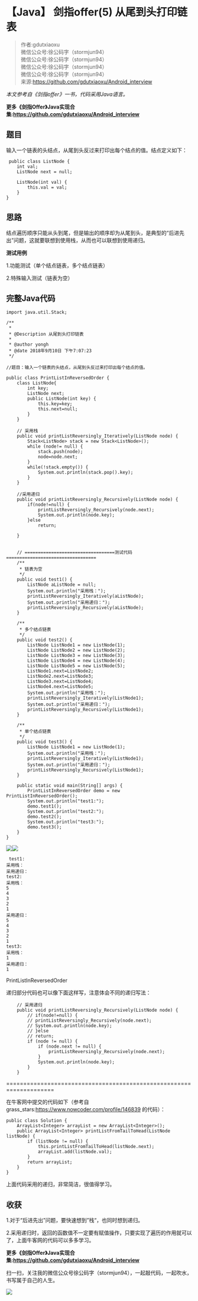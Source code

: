 # 【Java】 剑指offer(5) 从尾到头打印链表  
  
> 作者:gdutxiaoxu<br/> 微信公众号:徐公码字（stormjun94）<br/>微信公众号:徐公码字（stormjun94）<br/>微信公众号:徐公码字（stormjun94）<br/>微信公众号:徐公码字（stormjun94）<br/>来源:https://github.com/gdutxiaoxu/Android_interview

_本文参考自《剑指offer》一书，代码采用Java语言。_

**更多《剑指Offer》Java实现合集:https://github.com/gdutxiaoxu/Android_interview**

## 题目

输入一个链表的头结点，从尾到头反过来打印出每个结点的值。结点定义如下：

    
    
     public class ListNode {
        int val;
        ListNode next = null;
    
        ListNode(int val) {
            this.val = val;
        }
    }

## 思路

结点遍历顺序只能从头到尾，但是输出的顺序却为从尾到头，是典型的“后进先出”问题，这就要联想到使用栈，从而也可以联想到使用递归。

**测试用例**

1.功能测试（单个结点链表，多个结点链表）

2.特殊输入测试（链表为空）

## **完整Java代码**

    
    
    import java.util.Stack;
    
    /**
     * 
     * @Description 从尾到头打印链表
     *
     * @author yongh
     * @date 2018年9月10日 下午7:07:23
     */
    
    //题目：输入一个链表的头结点，从尾到头反过来打印出每个结点的值。
    
    public class PrintListInReversedOrder {
    	class ListNode{
    		int key;
    		ListNode next;
    		public ListNode(int key) {
    			this.key=key;
    			this.next=null;
    		}
    	}
    	
    	// 采用栈
    	public void printListReversingly_Iteratively(ListNode node) {
    		Stack<ListNode> stack = new Stack<ListNode>();
    		while (node!= null) {
    			stack.push(node);
    			node=node.next;
    		}
    		while(!stack.empty()) {
    			System.out.println(stack.pop().key);
    		}
    	}
    	
    	//采用递归
    	public void printListReversingly_Recursively(ListNode node) {
    		if(node!=null) {
    			printListReversingly_Recursively(node.next);
    			System.out.println(node.key);
    		}else
    			return;
    		
    	}
    	
    	
    	// ==================================测试代码==================================
    	/**
    	 * 链表为空
    	 */
    	public void test1() {
    		ListNode aListNode = null;
    		System.out.println("采用栈：");
    		printListReversingly_Iteratively(aListNode);
    		System.out.println("采用递归：");
    		printListReversingly_Recursively(aListNode);
    	}
    	
    	/**
    	 * 多个结点链表
    	 */
    	public void test2() {
    		ListNode ListNode1 = new ListNode(1);
    		ListNode ListNode2 = new ListNode(2);
    		ListNode ListNode3 = new ListNode(3);
    		ListNode ListNode4 = new ListNode(4);
    		ListNode ListNode5 = new ListNode(5);
    		ListNode1.next=ListNode2;
    		ListNode2.next=ListNode3;
    		ListNode3.next=ListNode4;
    		ListNode4.next=ListNode5;
    		System.out.println("采用栈：");
    		printListReversingly_Iteratively(ListNode1);
    		System.out.println("采用递归：");
    		printListReversingly_Recursively(ListNode1);
    	}
    	
    	/**
    	 * 单个结点链表
    	 */
    	public void test3() {
    		ListNode ListNode1 = new ListNode(1);
    		System.out.println("采用栈：");
    		printListReversingly_Iteratively(ListNode1);
    		System.out.println("采用递归：");
    		printListReversingly_Recursively(ListNode1);
    	}
    	
    	public static void main(String[] args) {
    		PrintListInReversedOrder demo = new PrintListInReversedOrder();
    		System.out.println("test1:");
    		demo.test1();
    		System.out.println("test2:");
    		demo.test2();
    		System.out.println("test3:");
    		demo.test3();
    	}
    }
    

![](https://images.cnblogs.com/OutliningIndicators/ContractedBlock.gif)![](https://images.cnblogs.com/OutliningIndicators/ExpandedBlockStart.gif)

    
    
     test1:
    采用栈：
    采用递归：
    test2:
    采用栈：
    5
    4
    3
    2
    1
    采用递归：
    5
    4
    3
    2
    1
    test3:
    采用栈：
    1
    采用递归：
    1

PrintListInReversedOrder

递归部分代码也可以像下面这样写，注意体会不同的递归写法：

    
    
    	// 采用递归
    	public void printListReversingly_Recursively(ListNode node) {
    		// if(node!=null) {
    		// printListReversingly_Recursively(node.next);
    		// System.out.println(node.key);
    		// }else
    		// return;
    		if (node != null) {
    			if (node.next != null) {
    				printListReversingly_Recursively(node.next);
    			}
    			System.out.println(node.key);
    		}
    	}
    

====================================================================

在牛客网中提交的代码如下（参考自grass_stars:https://www.nowcoder.com/profile/146839 的代码）：

    
    
    public class Solution {
    	ArrayList<Integer> arrayList = new ArrayList<Integer>();
    	public ArrayList<Integer> printListFromTailToHead(ListNode listNode) {
    		if (listNode != null) {
    			this.printListFromTailToHead(listNode.next);
    			arrayList.add(listNode.val);
    		}
    		return arrayList;
    	}
    }
    

上面代码采用的递归，非常简洁，很值得学习。

## **收获**

1.对于“后进先出”问题，要快速想到”栈“，也同时想到递归。

2.采用递归时，返回的函数值不一定要有赋值操作，只要实现了遍历的作用就可以了，上面牛客网的代码可以多多学习。

**更多《剑指Offer》Java实现合集:https://github.com/gdutxiaoxu/Android_interview**

扫一扫，关注我的微信公众号徐公码字（stormjun94），一起敲代码，一起吹水，书写属于自己的人生。

![](https://raw.githubusercontent.com/gdutxiaoxu/blog_pic/master/offer/20200722234908.png)